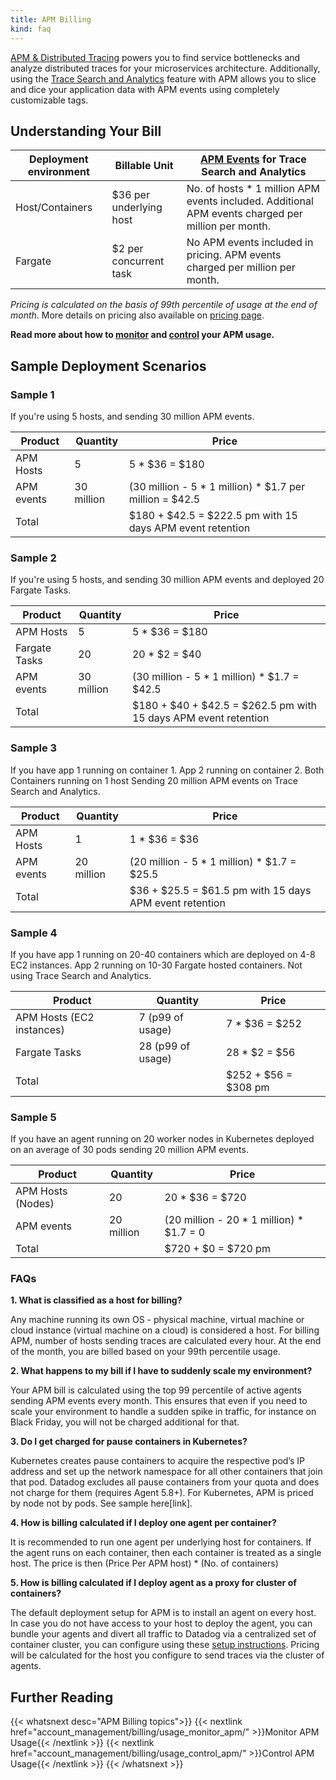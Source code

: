 ```yaml
---
title: APM Billing
kind: faq
---
```


[APM & Distributed Tracing][1] powers you to find service bottlenecks and analyze distributed traces for your microservices architecture. Additionally, using the [Trace Search and Analytics][2] feature with APM allows you to slice and dice your application data with APM events using completely customizable tags.

## Understanding Your Bill

| Deployment environment | Billable Unit | [APM Events][3] for Trace Search and Analytics |
| -----------------------|---------------|-------------------------------------------|
| Host/Containers  | $36 per underlying host | No. of hosts * 1 million APM events included. Additional APM events charged per million per month.|
| Fargate | $2 per concurrent task | No APM events included in pricing. APM events charged per million per month. |

*Pricing is calculated on the basis of 99th percentile of usage at the end of month*. More details on pricing also available on [pricing page][4].

**Read more about how to [monitor][5] and [control][6] your APM usage.**

## Sample Deployment Scenarios

### Sample 1

If you're using 5 hosts, and sending 30 million APM events.

| Product | Quantity | Price |
| --------|-----------|------|
| APM Hosts | 5 | 5 * $36 = $180 |
| APM events | 30 million | (30 million - 5 * 1 million) * $1.7 per million =  $42.5 |
| Total |  |    $180 + $42.5 = $222.5 pm with 15 days APM event retention |


### Sample 2

If you're using 5 hosts, and sending 30 million APM events and deployed 20 Fargate Tasks.

| Product | Quantity | Price |
| --------|-----------|------|
| APM Hosts | 5 | 5 * $36 = $180 |
| Fargate Tasks | 20 | 20 * $2 = $40 |
| APM events | 30 million | (30 million - 5 * 1 million) * $1.7 =  $42.5 |
| Total |   |    $180 + $40 + $42.5 = $262.5 pm with 15 days APM event retention  |

### Sample 3

If you have app 1 running on container 1. App 2 running on container 2. Both Containers running on 1 host
Sending 20 million APM events on Trace Search and Analytics.

| Product | Quantity | Price |
| --------|-----------|------|
| APM Hosts | 1 | 1 * $36 = $36 |
| APM events | 20 million | (20 million - 5 * 1 million) * $1.7 = $25.5 |
| Total |    |  $36 + $25.5 = $61.5 pm with 15 days APM event retention |

### Sample 4

If you have app 1 running on 20-40 containers which are deployed on 4-8 EC2 instances. App 2 running on  10-30 Fargate hosted containers. Not using Trace Search and Analytics.

| Product | Quantity | Price |
| --------|-----------|------|
| APM Hosts (EC2 instances) | 7 (p99 of usage) | 7 * $36 = $252 |
| Fargate Tasks | 28 (p99 of usage) | 28 * $2 = $56|
| Total |  |   $252 + $56 = $308 pm  |

### Sample 5

If you have an agent running on 20 worker nodes in Kubernetes deployed on an average of 30 pods sending 20 million APM events.

| Product | Quantity | Price |
| --------|-----------|------|
| APM Hosts (Nodes) | 20 | 20 * $36 = $720 |
| APM events | 20 million | (20 million - 20 * 1 million) * $1.7 =  0 |
| Total |   |   $720 + $0 = $720 pm |


### FAQs
**1. What is classified as a host for billing?**

Any machine running its own OS - physical machine, virtual machine or cloud instance (virtual machine on a cloud) is considered a host. For billing APM, number of hosts sending traces are calculated every hour. At the end of the month, you are billed based on your 99th percentile usage. 

**2. What happens to my bill if I have to suddenly scale my environment?**

Your APM bill is calculated using the top 99 percentile of active agents sending APM events every month. This ensures that even if you need to scale your environment to handle a sudden spike in traffic, for instance on Black Friday, you will not be charged additional for that.

**3. Do I get charged for pause containers in Kubernetes?**

Kubernetes creates pause containers to acquire the respective pod’s IP address and set up the network namespace for all other containers that join that pod. Datadog excludes all pause containers from your quota and does not charge for them (requires Agent 5.8+). For Kubernetes, APM is priced by node not by pods. See sample here[link].

**4. How is billing calculated if I deploy one agent per container?**

It is recommended to run one agent per underlying host for containers. If the agent runs on each container, then each container is treated as a single host. The price is then (Price Per APM host) * (No. of containers)

**5. How is billing calculated if I deploy agent as a proxy for cluster of containers?**

The default deployment setup for APM is to install an agent on every host. In case you do not have access to your host to deploy the agent, you can bundle your agents and divert all traffic to Datadog via a centralized set of container cluster, you can configure using these [setup instructions][7]. Pricing will be calculated for the host you configure to send traces via the cluster of agents.

## Further Reading
  
{{< whatsnext desc="APM Billing topics">}}
    {{< nextlink href="account_management/billing/usage_monitor_apm/" >}}Monitor APM Usage{{< /nextlink >}}
    {{< nextlink href="account_management/billing/usage_control_apm/" >}}Control APM Usage{{< /nextlink >}}
{{< /whatsnext >}}


[1]: /tracing
[2]: /tracing/trace_search_and_analytics
[3]: /tracing/visualization/#apm-event
[4]: https://www.datadoghq.com/pricing
[5]: /account_management/billing/usage_monitor_apm
[6]: /account_management/billing/usage_control_apm
[7]: /tracing/send_traces/#containers



